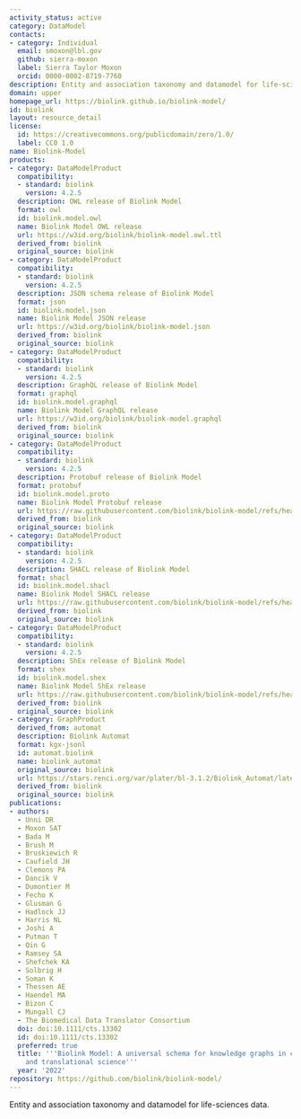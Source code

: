 ```yaml
---
activity_status: active
category: DataModel
contacts:
- category: Individual
  email: smoxon@lbl.gov
  github: sierra-moxon
  label: Sierra Taylor Moxon
  orcid: 0000-0002-8719-7760
description: Entity and association taxonomy and datamodel for life-sciences data
domain: upper
homepage_url: https://biolink.github.io/biolink-model/
id: biolink
layout: resource_detail
license:
  id: https://creativecommons.org/publicdomain/zero/1.0/
  label: CC0 1.0
name: Biolink-Model
products:
- category: DataModelProduct
  compatibility:
  - standard: biolink
    version: 4.2.5
  description: OWL release of Biolink Model
  format: owl
  id: biolink.model.owl
  name: Biolink Model OWL release
  url: https://w3id.org/biolink/biolink-model.owl.ttl
  derived_from: biolink
  original_source: biolink
- category: DataModelProduct
  compatibility:
  - standard: biolink
    version: 4.2.5
  description: JSON schema release of Biolink Model
  format: json
  id: biolink.model.json
  name: Biolink Model JSON release
  url: https://w3id.org/biolink/biolink-model.json
  derived_from: biolink
  original_source: biolink
- category: DataModelProduct
  compatibility:
  - standard: biolink
    version: 4.2.5
  description: GraphQL release of Biolink Model
  format: graphql
  id: biolink.model.graphql
  name: Biolink Model GraphQL release
  url: https://w3id.org/biolink/biolink-model.graphql
  derived_from: biolink
  original_source: biolink
- category: DataModelProduct
  compatibility:
  - standard: biolink
    version: 4.2.5
  description: Protobuf release of Biolink Model
  format: protobuf
  id: biolink.model.proto
  name: Biolink Model Protobuf release
  url: https://raw.githubusercontent.com/biolink/biolink-model/refs/heads/master/project/protobuf/biolink_model.proto
  derived_from: biolink
  original_source: biolink
- category: DataModelProduct
  compatibility:
  - standard: biolink
    version: 4.2.5
  description: SHACL release of Biolink Model
  format: shacl
  id: biolink.model.shacl
  name: Biolink Model SHACL release
  url: https://raw.githubusercontent.com/biolink/biolink-model/refs/heads/master/project/shacl/biolink_model.shacl.ttl
  derived_from: biolink
  original_source: biolink
- category: DataModelProduct
  compatibility:
  - standard: biolink
    version: 4.2.5
  description: ShEx release of Biolink Model
  format: shex
  id: biolink.model.shex
  name: Biolink Model ShEx release
  url: https://raw.githubusercontent.com/biolink/biolink-model/refs/heads/master/project/shex/biolink_model.shex
  derived_from: biolink
  original_source: biolink
- category: GraphProduct
  derived_from: automat
  description: Biolink Automat
  format: kgx-jsonl
  id: automat.biolink
  name: biolink_automat
  original_source: biolink
  url: https://stars.renci.org/var/plater/bl-3.1.2/Biolink_Automat/latest/kgx_files
  derived_from: biolink
  original_source: biolink
publications:
- authors:
  - Unni DR
  - Moxon SAT
  - Bada M
  - Brush M
  - Bruskiewich R
  - Caufield JH
  - Clemons PA
  - Dancik V
  - Dumontier M
  - Fecho K
  - Glusman G
  - Hadlock JJ
  - Harris NL
  - Joshi A
  - Putman T
  - Qin G
  - Ramsey SA
  - Shefchek KA
  - Solbrig H
  - Soman K
  - Thessen AE
  - Haendel MA
  - Bizon C
  - Mungall CJ
  - The Biomedical Data Translator Consortium
  doi: doi:10.1111/cts.13302
  id: doi:10.1111/cts.13302
  preferred: true
  title: '''Biolink Model: A universal schema for knowledge graphs in clinical, biomedical,
    and translational science'''
  year: '2022'
repository: https://github.com/biolink/biolink-model/
---
```

Entity and association taxonomy and datamodel for life-sciences data.